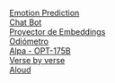 [Emotion Prediction](https://github.com/jobergum/browser-ml-inference) </br>
[Chat Bot](https://chai.ml/) </br>
[Proyector de Embeddings](https://projector.tensorflow.org/) </br>
[Odiómetro](https://odiometro.es/) </br>
[Alpa - OPT-175B](https://opt.alpa.ai/?s=08)</br>
[Verse by verse](https://sites.research.google/versebyverse/)</br>
[Aloud](https://aloud.area120.google.com/)
